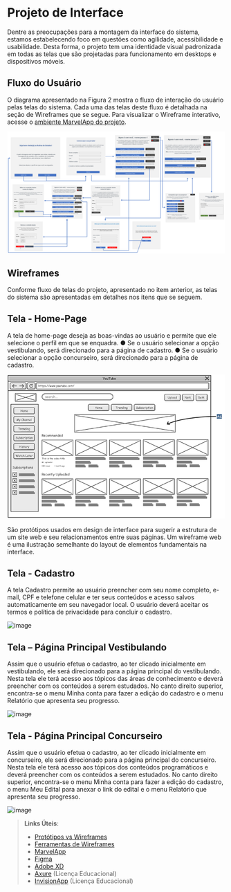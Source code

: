 
# Projeto de Interface

Dentre as preocupações para a montagem da interface do sistema, estamos estabelecendo foco em questões como agilidade, acessibilidade e usabilidade. Desta forma, o projeto tem uma identidade visual padronizada em todas as telas que são projetadas para funcionamento em desktops e dispositivos móveis.

## Fluxo do Usuário

O diagrama apresentado na Figura 2 mostra o fluxo de interação do usuário pelas telas do sistema. Cada uma das telas deste fluxo é detalhada na seção de Wireframes que se segue. Para visualizar o Wireframe interativo, acesse o [ambiente MarvelApp do projeto](https://marvelapp.com/prototype/662f72a).

![Exemplo de UserFlow](img/fluxo-telas-figura2.png)



## Wireframes

Conforme fluxo de telas do projeto, apresentado no item anterior, as telas do sistema são apresentadas em detalhes nos itens que se seguem. 

## Tela - Home-Page

A tela de home-page deseja as boas-vindas ao usuário e permite que ele selecione o perfil em que se enquadra. 
●	Se o usuário selecionar a opção vestibulando, será direcionado para a página de cadastro.
●	Se o usuário selecionar a opção concurseiro, será direcionado para a página de cadastro.


![Exemplo de Wireframe](img/wireframe-example.png)

São protótipos usados em design de interface para sugerir a estrutura de um site web e seu relacionamentos entre suas páginas. Um wireframe web é uma ilustração semelhante do layout de elementos fundamentais na interface.
 
## Tela - Cadastro
A tela Cadastro permite ao usuário preencher com seu nome completo, e-mail, CPF e telefone celular e ter seus conteúdos e acesso salvos automaticamente em seu navegador local.  O usuário deverá aceitar os termos e política de privacidade para concluir o cadastro.  

![image](https://user-images.githubusercontent.com/115049867/195715343-b797f8bc-9471-42c1-9e4e-c1eed0fdecdf.png)

## Tela – Página Principal Vestibulando
Assim que o usuário efetua o cadastro, ao ter clicado inicialmente em vestibulando, ele será direcionado para a página principal do vestibulando. Nesta tela ele terá acesso aos tópicos das áreas de conhecimento e deverá preencher com os conteúdos a serem estudados. No canto direito superior, encontra-se o menu Minha conta para fazer a edição do cadastro e o menu Relatório que apresenta seu progresso. 

![image](https://user-images.githubusercontent.com/115049867/195715516-748947e1-992c-40d0-ad72-72d98d61e135.png)

## Tela - Página Principal Concurseiro
Assim que o usuário efetua o cadastro, ao ter clicado inicialmente em concurseiro, ele será direcionado para a página principal do concurseiro. Nesta tela ele terá acesso aos tópicos dos conteúdos programáticos e deverá preencher com os conteúdos a serem estudados. No canto direito superior, encontra-se o menu Minha conta para fazer a edição do cadastro, o menu Meu Edital para anexar o link do edital e o menu Relatório que apresenta seu progresso. 

![image](https://user-images.githubusercontent.com/115049867/195715659-3ff2f005-2eba-4132-8f39-d4e36deaf026.png)

> **Links Úteis**:
> - [Protótipos vs Wireframes](https://www.nngroup.com/videos/prototypes-vs-wireframes-ux-projects/)
> - [Ferramentas de Wireframes](https://rockcontent.com/blog/wireframes/)
> - [MarvelApp](https://marvelapp.com/developers/documentation/tutorials/)
> - [Figma](https://www.figma.com/)
> - [Adobe XD](https://www.adobe.com/br/products/xd.html#scroll)
> - [Axure](https://www.axure.com/edu) (Licença Educacional)
> - [InvisionApp](https://www.invisionapp.com/) (Licença Educacional)
